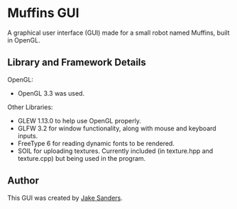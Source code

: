 # Muffins GUI

A graphical user interface (GUI) made for a small robot named Muffins, built in OpenGL.

## Library and Framework Details 

OpenGL:
* OpenGL 3.3 was used.

Other Libraries:
* GLEW 1.13.0 to help use OpenGL properly.
* GLFW 3.2 for window functionality, along with mouse and keyboard inputs.
* FreeType 6 for reading dynamic fonts to be rendered.
* SOIL for uploading textures. Currently included (in texture.hpp and texture.cpp) but being used in the program.

## Author

This GUI was created by [Jake Sanders](https://github.com/ja-San).
